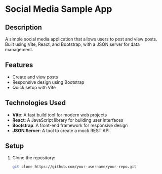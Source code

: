 # Social Media Sample App

## Description

A simple social media application that allows users to post and view posts. Built using Vite, React, and Bootstrap, with a JSON server for data management.

## Features

- Create and view posts
- Responsive design using Bootstrap
- Quick setup with Vite

## Technologies Used

- **Vite**: A fast build tool for modern web projects
- **React**: A JavaScript library for building user interfaces
- **Bootstrap**: A front-end framework for responsive design
- **JSON Server**: A tool to create a mock REST API

## Setup

1. Clone the repository:
   ```bash
   git clone https://github.com/your-username/your-repo.git
   ```
